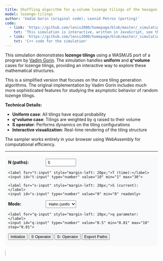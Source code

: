 ```yaml
---
title: Shuffling algorithm for q-volume lozenge tilings of the hexagon
model: lozenge-tilings
author: 'Vadim Gorin (original code); Leonid Petrov (porting)'
code:
  - link: 'https://github.com/lenis2000/homepage/blob/master/_simulations/lozenge_tilings/2025-06-02-q-vol-Gorin.md'
    txt: 'This simulation is interactive, written in JavaScript, see the source code of this page at the link'
  - link: 'https://github.com/lenis2000/homepage/blob/master/_simulations/lozenge_tilings/2025-06-02-q-vol-Gorin.cpp'
    txt: 'C++ code for the simulation'
---
```


<style>
  /* Ensure the canvas scales fully on wide screens and remains responsive on mobile */
  #lozenge-canvas {
    width: 100%;
    height: 80vh; /* Use 80% of viewport height on large screens */
    border: 1px solid #ccc;
    vertical-align: top; /* Align media to the top */
  }
  @media (max-width: 576px) {
    #lozenge-canvas {
      height: 60vh; /* Reduce height on smaller devices */
      vertical-align: top; /* Maintain top alignment on mobile */
    }
  }

  /* Controls styling */
  .controls {
    margin-bottom: 15px;
    padding: 10px;
    background-color: #f8f9fa;
    border-radius: 5px;
  }

  .control-group {
    margin-bottom: 10px;
  }

  .control-group label {
    display: inline-block;
    width: 120px;
    font-weight: bold;
  }

  .control-group input, .control-group select {
    width: 100px;
    padding: 3px 5px;
  }
</style>

<script src="/js/2025-06-02-q-vol-Gorin.js"></script>

This simulation demonstrates **lozenge tilings** using a WASM/JS port of a program by [Vadim Gorin](https://www.stat.berkeley.edu/~vadicgor/research.html). The simulation handles **uniform** and **q^volume** cases for lozenge tilings, providing an interactive way to explore these mathematical structures.

This is a simplified version that focuses on the core tiling generation algorithms. The original implementation by Vadim Gorin includes much more sophisticated features for studying the asymptotic behavior of random lozenge tilings.

**Technical Details:**
- **Uniform case**: All tilings have equal probability
- **q^volume case**: Tilings are weighted by q raised to their volume
- **S operator**: Performs dynamics on the tiling configurations
- **Interactive visualization**: Real-time rendering of the tiling structure

The sampler works entirely in your browser using WebAssembly for computational efficiency.

---

<!-- Controls for the simulation -->
<div class="controls">
  <div class="control-group">
    <label for="n-input">N (paths):</label>
    <input id="n-input" type="number" value="5" min="1" max="20">

    <label for="t-input" style="margin-left: 20px;">T (time):</label>
    <input id="t-input" type="number" value="10" min="1" max="30">

    <label for="s-input" style="margin-left: 20px;">S (current):</label>
    <input id="s-input" type="number" value="0" min="0" readonly>
  </div>

  <div class="control-group">
    <label for="mode-select">Mode:</label>
    <select id="mode-select">
      <option value="6">Hahn (uniform)</option>
      <option value="5">q-Hahn (q^volume)</option>
    </select>

    <label for="q-input" style="margin-left: 20px;">q parameter:</label>
    <input id="q-input" type="number" value="0.5" min="0.01" max="10" step="0.01">
  </div>

  <div class="control-group">
    <button id="initialize-btn" class="btn">Initialize</button>
    <button id="s-operator-btn" class="btn">S Operator</button>
    <button id="s-minus-btn" class="btn">S- Operator</button>
    <button id="export-btn" class="btn">Export Paths</button>
  </div>
</div>

<!-- Progress indicator -->
<div id="progress-indicator" style="margin-bottom: 10px; font-weight: bold;"></div>

<!-- Visualization canvas -->
<canvas id="lozenge-canvas"></canvas>

<!-- Output area for exported data -->
<div id="output-area" style="margin-top: 15px; display: none;">
  <h4>Exported Paths Data:</h4>
  <pre id="output-content" style="background-color: #f8f9fa; padding: 10px; border-radius: 5px; overflow-x: auto; max-height: 300px;"></pre>
</div>

<script>
Module.onRuntimeInitialized = async function() {
  // Wrap exported functions
  const initializeTiling = Module.cwrap('initializeTiling', 'number', ['number', 'number', 'number', 'number', 'number'], {async: true});
  const performSOperator = Module.cwrap('performSOperator', 'number', [], {async: true});
  const performSMinusOperator = Module.cwrap('performSMinusOperator', 'number', [], {async: true});
  const exportPaths = Module.cwrap('exportPaths', 'number', [], {async: true});
  const updateParameters = Module.cwrap('updateParameters', 'number', ['number', 'number'], {async: true});
  const freeString = Module.cwrap('freeString', null, ['number']);
  const getProgress = Module.cwrap('getProgress', 'number', []);

  // Get DOM elements
  const canvas = document.getElementById('lozenge-canvas');
  const ctx = canvas.getContext('2d');
  const progressElem = document.getElementById('progress-indicator');
  const nInput = document.getElementById('n-input');
  const tInput = document.getElementById('t-input');
  const sInput = document.getElementById('s-input');
  const modeSelect = document.getElementById('mode-select');
  const qInput = document.getElementById('q-input');
  const outputArea = document.getElementById('output-area');
  const outputContent = document.getElementById('output-content');

  // Set canvas size
  function resizeCanvas() {
    const rect = canvas.getBoundingClientRect();
    canvas.width = rect.width;
    canvas.height = rect.height;
  }
  resizeCanvas();
  window.addEventListener('resize', resizeCanvas);

  // Current paths data
  let currentPaths = null;

  // Progress polling
  let progressInterval;
  function startProgressPolling(message) {
    progressElem.innerText = message + " (0%)";
    progressInterval = setInterval(() => {
      const progress = getProgress();
      progressElem.innerText = message + " (" + progress + "%)";
      if (progress >= 100) {
        clearInterval(progressInterval);
        progressElem.innerText = "";
      }
    }, 100);
  }

  function stopProgressPolling() {
    clearInterval(progressInterval);
    progressElem.innerText = "";
  }

  // Visualization function
  function drawPaths(pathsData) {
    if (!pathsData || !pathsData.paths) return;

    ctx.clearRect(0, 0, canvas.width, canvas.height);

    const paths = pathsData.paths;
    const n = pathsData.n;
    const t = pathsData.t;

    if (paths.length === 0) return;

    // Calculate drawing parameters
    const margin = 50;
    const plotWidth = canvas.width - 2 * margin;
    const plotHeight = canvas.height - 2 * margin;

    // Find data bounds
    let minY = Infinity, maxY = -Infinity;
    paths.forEach(path => {
      path.forEach(y => {
        minY = Math.min(minY, y);
        maxY = Math.max(maxY, y);
      });
    });

    const xScale = plotWidth / t;
    const yScale = plotHeight / (maxY - minY + 1);

    // Draw axes
    ctx.strokeStyle = '#ccc';
    ctx.lineWidth = 1;

    // X-axis
    ctx.beginPath();
    ctx.moveTo(margin, canvas.height - margin);
    ctx.lineTo(canvas.width - margin, canvas.height - margin);
    ctx.stroke();

    // Y-axis
    ctx.beginPath();
    ctx.moveTo(margin, margin);
    ctx.lineTo(margin, canvas.height - margin);
    ctx.stroke();

    // Draw paths
    const colors = ['#e41a1c', '#377eb8', '#4daf4a', '#984ea3', '#ff7f00', '#ffff33', '#a65628', '#f781bf'];

    paths.forEach((path, pathIndex) => {
      ctx.strokeStyle = colors[pathIndex % colors.length];
      ctx.lineWidth = 2;
      ctx.beginPath();

      for (let t = 0; t < path.length; t++) {
        const x = margin + t * xScale;
        const y = canvas.height - margin - (path[t] - minY) * yScale;

        if (t === 0) {
          ctx.moveTo(x, y);
        } else {
          ctx.lineTo(x, y);
        }
      }
      ctx.stroke();

      // Draw points
      ctx.fillStyle = colors[pathIndex % colors.length];
      for (let t = 0; t < path.length; t++) {
        const x = margin + t * xScale;
        const y = canvas.height - margin - (path[t] - minY) * yScale;
        ctx.beginPath();
        ctx.arc(x, y, 3, 0, 2 * Math.PI);
        ctx.fill();
      }
    });

    // Labels
    ctx.fillStyle = '#000';
    ctx.font = '14px Arial';
    ctx.textAlign = 'center';
    ctx.fillText('Time', canvas.width / 2, canvas.height - 10);

    ctx.save();
    ctx.translate(15, canvas.height / 2);
    ctx.rotate(-Math.PI / 2);
    ctx.fillText('Position', 0, 0);
    ctx.restore();
  }

  // Event handlers
  document.getElementById('initialize-btn').addEventListener('click', async function() {
    const n = parseInt(nInput.value);
    const t = parseInt(tInput.value);
    const s = parseInt(sInput.value);
    const mode = parseInt(modeSelect.value);
    const q = parseFloat(qInput.value);

    startProgressPolling("Initializing");

    try {
      const ptr = await initializeTiling(n, t, s, mode, q);
      const jsonStr = Module.UTF8ToString(ptr);
      freeString(ptr);

      const result = JSON.parse(jsonStr);
      if (result.error) {
        alert("Error: " + result.error);
      } else {
        sInput.value = result.s;
        console.log("Initialized successfully");
      }
    } catch (error) {
      alert("Initialization failed: " + error.message);
    }

    stopProgressPolling();
  });

  document.getElementById('s-operator-btn').addEventListener('click', async function() {
    startProgressPolling("Performing S operator");

    try {
      const ptr = await performSOperator();
      const jsonStr = Module.UTF8ToString(ptr);
      freeString(ptr);

      const result = JSON.parse(jsonStr);
      if (result.error) {
        alert("Error: " + result.error);
      } else {
        sInput.value = result.s;
        console.log("S operator completed");
      }
    } catch (error) {
      alert("S operator failed: " + error.message);
    }

    stopProgressPolling();
  });

  document.getElementById('s-minus-btn').addEventListener('click', async function() {
    startProgressPolling("Performing S- operator");

    try {
      const ptr = await performSMinusOperator();
      const jsonStr = Module.UTF8ToString(ptr);
      freeString(ptr);

      const result = JSON.parse(jsonStr);
      if (result.error) {
        alert("Error: " + result.error);
      } else {
        sInput.value = result.s;
        console.log("S- operator completed");
      }
    } catch (error) {
      alert("S- operator failed: " + error.message);
    }

    stopProgressPolling();
  });

  document.getElementById('export-btn').addEventListener('click', async function() {
    startProgressPolling("Exporting paths");

    try {
      const ptr = await exportPaths();
      const jsonStr = Module.UTF8ToString(ptr);
      freeString(ptr);

      const result = JSON.parse(jsonStr);
      if (result.error) {
        alert("Error: " + result.error);
      } else {
        currentPaths = result;
        drawPaths(result);
        outputContent.textContent = JSON.stringify(result, null, 2);
        outputArea.style.display = 'block';
        console.log("Paths exported successfully");
      }
    } catch (error) {
      alert("Export failed: " + error.message);
    }

    stopProgressPolling();
  });

  // Update q input visibility based on mode
  modeSelect.addEventListener('change', function() {
    const mode = parseInt(this.value);
    qInput.disabled = (mode === 6);
    if (mode === 6) {
      qInput.value = '1.0';
    } else {
      qInput.value = '0.5';
    }
  });

  // Initialize with default parameters
  setTimeout(() => {
    document.getElementById('initialize-btn').click();
  }, 500);
};
</script>

